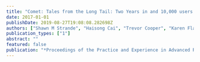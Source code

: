 ```yaml
---
title: "Comet: Tales from the Long Tail: Two Years in and 10,000 users later"
date: 2017-01-01
publishDate: 2019-08-27T19:08:08.282698Z
authors: ["Shawn M Strande", "Haisong Cai", "Trevor Cooper", "Karen Flammer", "Christopher Irving", "Gregor von Laszewski", "Amit Majumdar", "Dmistry Mishin", "Philip Papadopoulos", "Wayne Pfeiffer", " others"]
publication_types: ["1"]
abstract: ""
featured: false
publication: "*Proceedings of the Practice and Experience in Advanced Research Computing 2017 on Sustainability, Success and Impact*"
---
```


